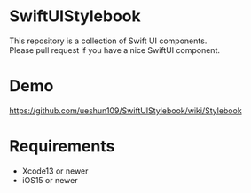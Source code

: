 # SwiftUIStylebook
This repository is a collection of Swift UI components.<br>
Please pull request if you have a nice SwiftUI component.<br>

# Demo
https://github.com/ueshun109/SwiftUIStylebook/wiki/Stylebook

# Requirements
- Xcode13 or newer
- iOS15 or newer